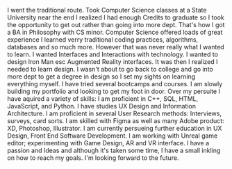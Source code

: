 I went the traditional route. Took Computer Science classes at a State University near the end I realized I had enough Credits to graduate so I took the opportunity to get out rather than going into more dept. That's how I got a BA in Philosophy with CS minor. Computer Science offered loads of great experience I learned verry traditional coding practices, algorithms, databases and so much more. However that was never really what I wanted to learn. I wanted Interfaces and Interactions with technology. I wanted to design Iron Man esc Augmented Reality interfaces. It was then I realized I needed to learn design. I wasn't about to go back to college and go into more dept to get a degree in design so I set my sights on learning everything myself. I have tried several bootcamps and courses. I am slowly building my portfolio and looking to get my foot in door. Over my persuite I have aquired a variety of skills: I am proficient in C++, SQL, HTML, JavaScript, and Python. I have studies UX Design and Information Architecture. I am proficient in several User Research methods: Interviews, surveys, card sorts. I am skilled with Figma as well as many Adobe product: XD, Photoshop, Illustrator. I am currently persueing further education in UX Design, Front End Software Development. I am working with Unreal game editor; experimenting with Game Design, AR and VR interface. I have a passion and Ideas and although it's taken some time, I have a small inkling on how to reach my goals. I'm looking forward to the future.
